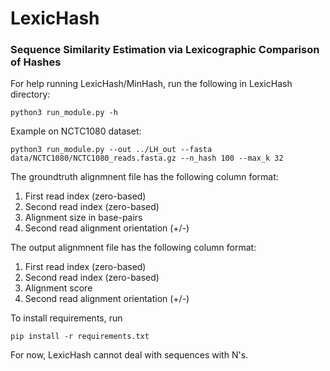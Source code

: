 
# LexicHash

### Sequence Similarity Estimation via Lexicographic Comparison of Hashes

For help running LexicHash/MinHash, run the following in LexicHash directory:

`python3 run_module.py -h`

Example on NCTC1080 dataset:

`python3 run_module.py --out ../LH_out --fasta data/NCTC1080/NCTC1080_reads.fasta.gz --n_hash 100 --max_k 32`

The groundtruth alignmnent file has the following column format:

1. First read index (zero-based)
2. Second read index (zero-based)
3. Alignment size in base-pairs
4. Second read alignment orientation (+/-)

The output alignmnent file has the following column format:

1. First read index (zero-based)
2. Second read index (zero-based)
3. Alignment score
4. Second read alignment orientation (+/-)

To install requirements, run

`pip install -r requirements.txt`

For now, LexicHash cannot deal with sequences with N's.
